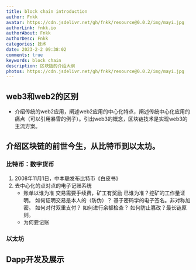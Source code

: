 ```yaml
---
title: block chain introduction
author: Fnkk
avatar: https://cdn.jsdelivr.net/gh/fnkk/resource@0.0.2/img/mayi.jpg
authorLink: fnkk.io
authorAbout: Fnkk
authorDesc: Fnkk
categories: 技术
date: 2023-2-2 09:38:02
comments: true
keywords: block chain
description: 区块链的介绍大纲
photos: https://cdn.jsdelivr.net/gh/fnkk/resource@0.0.2/img/mayi.jpg
---
```

## web3和web2的区别
- 介绍传统的web2应用，阐述web2应用的中心化特点，阐述传统中心化应用的痛点（可以引用暴雪的例子）。引出web3的概念，区块链技术是实现web3的主流方案。
## 介绍区块链的前世今生，从比特币到以太坊。
### 比特币：数字货币
1. 2008年11月1日，中本聪发布比特币《白皮书》
2. 去中心化的点对点的电子记账系统
    - 账单以谁为准
        交易需要手续费，矿工有奖励
        已谁为准？挖矿的工作量证明。
        如何证明交易是本人的（防伪）？ 基于密码学的电子签名。非对称加密。
        如何对付双重支付？
            如何进行余额检查？
        如何防止篡改？最长链原则。
    - 为何要记账

### 以太坊

## Dapp开发及展示